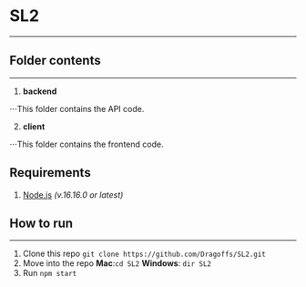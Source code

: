 # SL2

---

## Folder contents

---

1. **backend**

⋅⋅⋅This folder contains the API code.

2. **client**

⋅⋅⋅This folder contains the frontend code.

## Requirements

1. [Node.js](https://nodejs.org/en/) _(v.16.16.0 or latest)_

## How to run

---

1. Clone this repo `git clone https://github.com/Dragoffs/SL2.git`
2. Move into the repo **Mac**:`cd SL2` **Windows**: `dir SL2`
3. Run `npm start`
